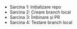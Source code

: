 - Sarcina 1: Inițializare repo
- Sarcina 2: Creare branch local
- Sarcina 3: Îmbinare și PR
- Sarcina 4: Testare branch local

